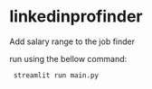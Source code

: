 # linkedinprofinder
Add salary range to the job finder 

run using the bellow command:
```
 streamlit run main.py
```
